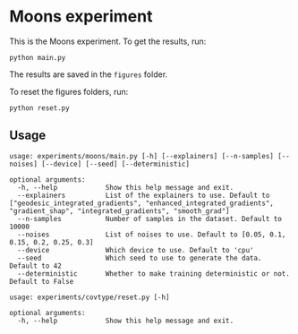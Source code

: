 # Moons experiment

This is the Moons experiment. To get the results, run:

```shell script
python main.py
```

The results are saved in the `figures` folder.

To reset the figures folders, run:

```shell script
python reset.py
```

## Usage

```
usage: experiments/moons/main.py [-h] [--explainers] [--n-samples] [--noises] [--device] [--seed] [--deterministic]

optional arguments:
  -h, --help            Show this help message and exit.
  --explainers          List of the explainers to use. Default to ["geodesic_integrated_gradients", "enhanced_integrated_gradients", "gradient_shap", "integrated_gradients", "smooth_grad"]
  --n-samples           Number of samples in the dataset. Default to 10000
  --noises              List of noises to use. Default to [0.05, 0.1, 0.15, 0.2, 0.25, 0.3]
  --device              Which device to use. Default to 'cpu'
  --seed                Which seed to use to generate the data. Default to 42
  --deterministic       Whether to make training deterministic or not. Default to False
```

```
usage: experiments/covtype/reset.py [-h]

optional arguments:
  -h, --help            Show this help message and exit.
```
